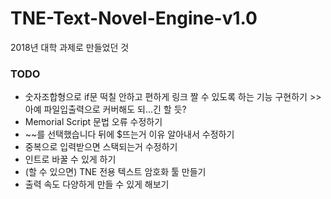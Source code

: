# TNE-Text-Novel-Engine-v1.0

2018년 대학 과제로 만들었던 것

### TODO 
- 숫자조합형으로 if문 떡칠 안하고 편하게 링크 짤 수 있도록 하는 기능 구현하기 >> 아예 파일입출력으로 커버해도 되...긴 할 듯?
- Memorial Script 문법 오류 수정하기
- ~~를 선택했습니다 뒤에 $뜨는거 이유 알아내서 수정하기 
- 중복으로 입력받으면 스택되는거 수정하기 
- 인트로 바꿀 수 있게 하기
- (할 수 있으면) TNE 전용 텍스트 암호화 툴 만들기
- 출력 속도 다양하게 만들 수 있게 해보기

